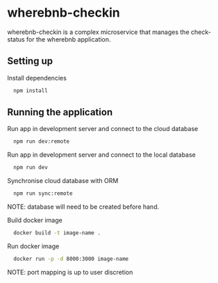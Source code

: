 # wherebnb-checkin

wherebnb-checkin is a complex microservice that manages the check-status for the wherebnb application. 


## Setting up 
Install dependencies
```sh
  npm install
```

## Running the application
Run app in development server and connect to the cloud database
```sh
  npm run dev:remote 
```
Run app in development server and connect to the local database
```sh
  npm run dev 
```

Synchronise cloud database with ORM
```sh
  npm run sync:remote
```

NOTE: database will need to be created before hand.

Build docker image 
```sh
  docker build -t image-name .
```
Run docker image 

```sh
  docker run -p -d 8000:3000 image-name
```

NOTE: port mapping is up to user discretion

